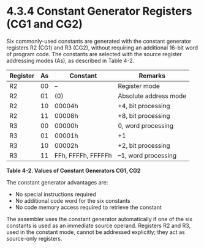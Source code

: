 # 4.3.4 Constant Generator Registers (CG1 and CG2)

Six commonly-used constants are generated with the constant generator registers R2 (CG1) and R3 (CG2), without
requiring an additional 16-bit word of program code. The constants are selected with the source register addressing
modes (As), as described in Table 4-2.

| Register | As  | Constant           | Remarks               |
| -------- | --- | ------------------ | --------------------- |
| R2       | 00  | –                  | Register mode         |
| R2       | 01  | (0)                | Absolute address mode |
| R2       | 10  | 00004h             | +4, bit processing    |
| R2       | 11  | 00008h             | +8, bit processing    |
| R3       | 00  | 00000h             | 0, word processing    |
| R3       | 01  | 00001h             | +1                    |
| R3       | 10  | 00002h             | +2, bit processing    |
| R3       | 11  | FFh, FFFFh, FFFFFh | –1, word processing   |

**Table 4-2. Values of Constant Generators CG1, CG2**

The constant generator advantages are:

- No special instructions required
- No additional code word for the six constants
- No code memory access required to retrieve the constant

The assembler uses the constant generator automatically if one of the six constants is used as an immediate source
operand. Registers R2 and R3, used in the constant mode, cannot be addressed explicitly; they act as source-only
registers.
